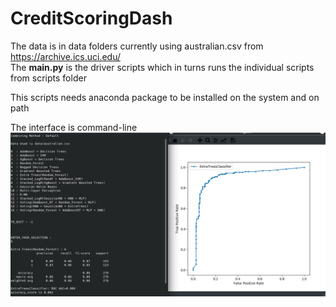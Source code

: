 # CreditScoringDash
The data is in data folders currently using australian.csv from https://archive.ics.uci.edu/<br>
The **main.py** is the driver scripts which in turns runs the individual scripts from scripts folder<br>

This scripts needs anaconda package to be installed on the system and on path

The interface is command-line <br>
![program_view](/misc/lol13.png)<br>


